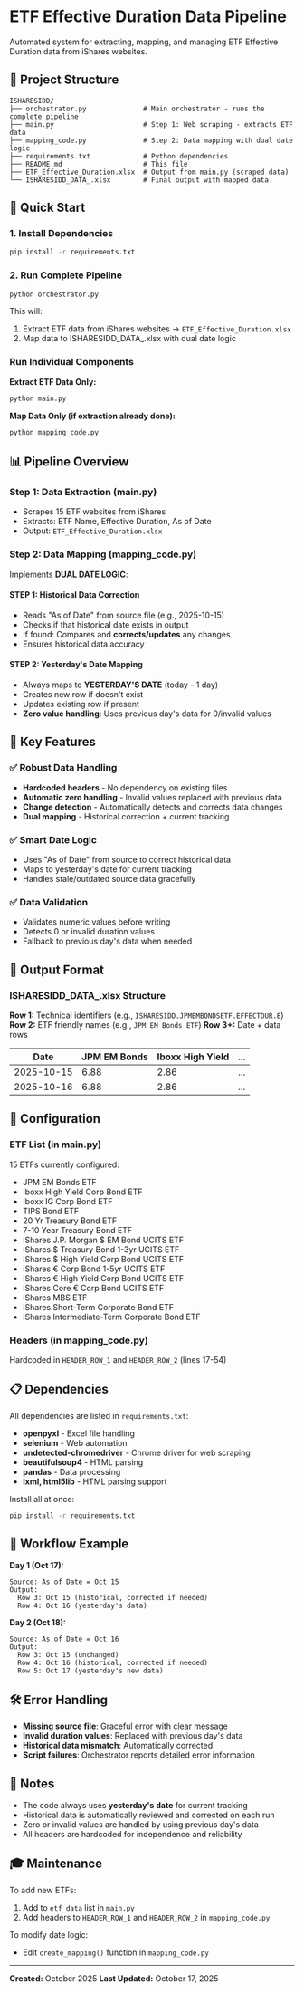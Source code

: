 # ETF Effective Duration Data Pipeline

Automated system for extracting, mapping, and managing ETF Effective Duration data from iShares websites.

## 📁 Project Structure

```
ISHARESIDD/
├── orchestrator.py              # Main orchestrator - runs the complete pipeline
├── main.py                      # Step 1: Web scraping - extracts ETF data
├── mapping_code.py              # Step 2: Data mapping with dual date logic
├── requirements.txt             # Python dependencies
├── README.md                    # This file
├── ETF_Effective_Duration.xlsx  # Output from main.py (scraped data)
└── ISHARESIDD_DATA_.xlsx        # Final output with mapped data
```

## 🚀 Quick Start

### 1. Install Dependencies
```bash
pip install -r requirements.txt
```

### 2. Run Complete Pipeline
```bash
python orchestrator.py
```

This will:
1. Extract ETF data from iShares websites → `ETF_Effective_Duration.xlsx`
2. Map data to ISHARESIDD_DATA_.xlsx with dual date logic

### Run Individual Components

**Extract ETF Data Only:**
```bash
python main.py
```

**Map Data Only (if extraction already done):**
```bash
python mapping_code.py
```

## 📊 Pipeline Overview

### Step 1: Data Extraction (main.py)
- Scrapes 15 ETF websites from iShares
- Extracts: ETF Name, Effective Duration, As of Date
- Output: `ETF_Effective_Duration.xlsx`

### Step 2: Data Mapping (mapping_code.py)
Implements **DUAL DATE LOGIC**:

#### **STEP 1: Historical Data Correction**
- Reads "As of Date" from source file (e.g., 2025-10-15)
- Checks if that historical date exists in output
- If found: Compares and **corrects/updates** any changes
- Ensures historical data accuracy

#### **STEP 2: Yesterday's Date Mapping**
- Always maps to **YESTERDAY'S DATE** (today - 1 day)
- Creates new row if doesn't exist
- Updates existing row if present
- **Zero value handling**: Uses previous day's data for 0/invalid values

## 🎯 Key Features

### ✅ Robust Data Handling
- **Hardcoded headers** - No dependency on existing files
- **Automatic zero handling** - Invalid values replaced with previous data
- **Change detection** - Automatically detects and corrects data changes
- **Dual mapping** - Historical correction + current tracking

### ✅ Smart Date Logic
- Uses "As of Date" from source to correct historical data
- Maps to yesterday's date for current tracking
- Handles stale/outdated source data gracefully

### ✅ Data Validation
- Validates numeric values before writing
- Detects 0 or invalid duration values
- Fallback to previous day's data when needed

## 📝 Output Format

### ISHARESIDD_DATA_.xlsx Structure

**Row 1:** Technical identifiers (e.g., `ISHARESIDD.JPMEMBONDSETF.EFFECTDUR.B`)
**Row 2:** ETF friendly names (e.g., `JPM EM Bonds ETF`)
**Row 3+:** Date + data rows

| Date       | JPM EM Bonds | Iboxx High Yield | ... |
|------------|--------------|------------------|-----|
| 2025-10-15 | 6.88         | 2.86             | ... |
| 2025-10-16 | 6.88         | 2.86             | ... |

## 🔧 Configuration

### ETF List (in main.py)
15 ETFs currently configured:
- JPM EM Bonds ETF
- Iboxx High Yield Corp Bond ETF
- Iboxx IG Corp Bond ETF
- TIPS Bond ETF
- 20 Yr Treasury Bond ETF
- 7-10 Year Treasury Bond ETF
- iShares J.P. Morgan $ EM Bond UCITS ETF
- iShares $ Treasury Bond 1-3yr UCITS ETF
- iShares $ High Yield Corp Bond UCITS ETF
- iShares € Corp Bond 1-5yr UCITS ETF
- iShares € High Yield Corp Bond UCITS ETF
- iShares Core € Corp Bond UCITS ETF
- iShares MBS ETF
- iShares Short-Term Corporate Bond ETF
- iShares Intermediate-Term Corporate Bond ETF

### Headers (in mapping_code.py)
Hardcoded in `HEADER_ROW_1` and `HEADER_ROW_2` (lines 17-54)

## 📋 Dependencies

All dependencies are listed in `requirements.txt`:
- **openpyxl** - Excel file handling
- **selenium** - Web automation
- **undetected-chromedriver** - Chrome driver for web scraping
- **beautifulsoup4** - HTML parsing
- **pandas** - Data processing
- **lxml, html5lib** - HTML parsing support

Install all at once:
```bash
pip install -r requirements.txt
```

## 🔄 Workflow Example

**Day 1 (Oct 17):**
```
Source: As of Date = Oct 15
Output:
  Row 3: Oct 15 (historical, corrected if needed)
  Row 4: Oct 16 (yesterday's data)
```

**Day 2 (Oct 18):**
```
Source: As of Date = Oct 16
Output:
  Row 3: Oct 15 (unchanged)
  Row 4: Oct 16 (historical, corrected if needed)
  Row 5: Oct 17 (yesterday's new data)
```

## 🛠️ Error Handling

- **Missing source file**: Graceful error with clear message
- **Invalid duration values**: Replaced with previous day's data
- **Historical data mismatch**: Automatically corrected
- **Script failures**: Orchestrator reports detailed error information

## 📌 Notes

- The code always uses **yesterday's date** for current tracking
- Historical data is automatically reviewed and corrected on each run
- Zero or invalid values are handled by using previous day's data
- All headers are hardcoded for independence and reliability

## 🎓 Maintenance

To add new ETFs:
1. Add to `etf_data` list in `main.py`
2. Add headers to `HEADER_ROW_1` and `HEADER_ROW_2` in `mapping_code.py`

To modify date logic:
- Edit `create_mapping()` function in `mapping_code.py`

---

**Created:** October 2025
**Last Updated:** October 17, 2025
